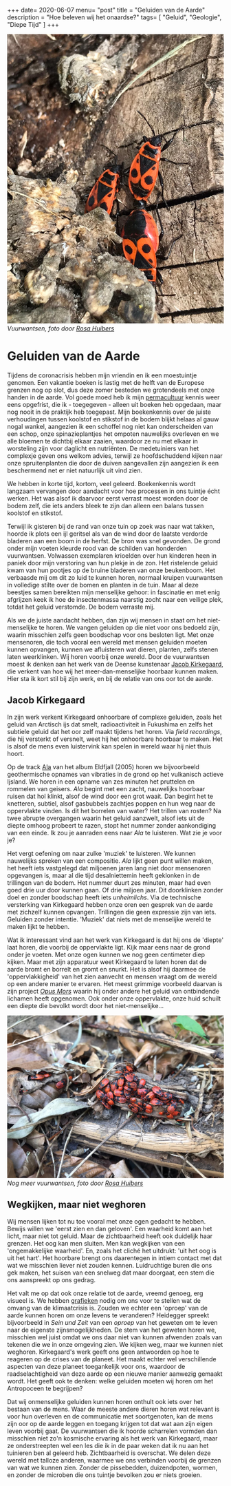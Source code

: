 
+++
date= 2020-06-07
menu= "post"
title = "Geluiden van de Aarde"
description = "Hoe beleven wij het onaardse?"
tags= [
    "Geluid",
    "Geologie",
    "Diepe Tijd"
]
+++

![](https://github.com/Boreque/deklos/blob/master/static/images/beestjes1.jpeg?raw=true "Vuurwantsen")
*Vuurwantsen, foto door [Rosa Huibers](www.rosahuibers.com)*

# Geluiden van de Aarde

Tijdens de coronacrisis hebben mijn vriendin en ik een moestuintje genomen. Een vakantie boeken is lastig met de helft van de Europese grenzen nog op slot, dus deze zomer besteden we grotendeels met onze handen in de aarde.<!--more--> Vol goede moed heb ik mijn [permacultuur](https://www.youtube.com/watch?v=rFFSBzsPn0k) kennis weer eens opgefrist, die ik - toegegeven - alleen uit boeken heb opgedaan, maar nog nooit in de praktijk heb toegepast. Mijn boekenkennis over de juiste verhoudingen tussen koolstof en stikstof in de bodem blijkt helaas al gauw nogal wankel, aangezien ik een schoffel nog niet kan onderscheiden van een schop, onze spinazieplantjes het ompoten nauwelijks overleven en we alle bloemen te dichtbij elkaar zaaien, waardoor ze nu met elkaar in worsteling zijn voor daglicht en nutriënten. De medetuiniers van het complexje geven ons welkom advies, terwijl ze hoofdschuddend kijken naar onze spruitenplanten die door de duiven aangevallen zijn aangezien ik een beschermend net er niet natuurlijk uit vind zien.

We hebben in korte tijd, kortom, veel geleerd. Boekenkennis wordt langzaam vervangen door aandacht voor hoe processen in ons tuintje écht werken. Het was alsof ik daarvoor eerst verrast moest worden door de bodem zelf, die iets anders bleek te zijn dan alleen een balans tussen koolstof en stikstof.

Terwijl ik gisteren bij de rand van onze tuin op zoek was naar wat takken, hoorde ik plots een ijl geritsel als van de wind door de laatste verdorde bladeren aan een boom in de herfst. De bron was snel gevonden. De grond onder mijn voeten kleurde rood van de schilden van honderden vuurwantsen. Volwassen exemplaren krioelden over hun kinderen heen in paniek door mijn verstoring van hun plekje in de zon. Het ristelende geluid kwam van hun pootjes op de bruine bladeren van onze beukenboom. Het verbaasde mij om dit zo luid te kunnen horen, normaal kruipen vuurwantsen in volledige stilte over de bomen en planten in de tuin. Maar al deze beestjes samen bereikten mijn menselijke gehoor: in fascinatie en met enig afgrijzen keek ik hoe de insectenmassa naarstig zocht naar een veilige plek, totdat het geluid verstomde. De bodem verraste mij.

Als we de juiste aandacht hebben, dan zijn wij mensen in staat om het niet-menselijke te horen. We vangen geluiden op die niet voor ons bedoeld zijn, waarin misschien zelfs geen boodschap voor ons besloten ligt. Met onze mensenoren, die toch vooral een wereld met mensen geluiden moeten kunnen opvangen, kunnen we afluisteren wat dieren, planten, zelfs stenen laten weerklinken. Wij horen voorbij onze wereld. Door de vuurwantsen moest ik denken aan het werk van de Deense kunstenaar [Jacob Kirkegaard](https://fonik.dk/), die verkent van hoe wij het meer-dan-menselijke hoorbaar kunnen maken. Hier sta ik kort stil bij zijn werk, en bij de relatie van ons oor tot de aarde. 

## Jacob Kirkegaard
 
In zijn werk verkent Kirkegaard onhoorbare of complexe geluiden, zoals het geluid van Arctisch ijs dat smelt, radioactiviteit in Fukushima en zelfs het subtiele geluid dat het oor zelf maakt tijdens het horen. Via *field recordings*, die hij versterkt of versnelt, weet hij het onhoorbare hoorbaar te maken. Het is alsof de mens even luistervink kan spelen in wereld waar hij niet thuis hoort. 

Op de track [Ala](https://touch333.bandcamp.com/album/eldfjall) van het album Eldfjall (2005) horen we bijvoorbeeld geothermische opnames van vibraties in de grond op het vulkanisch actieve Ijsland. We horen in een opname van zes minuten het pruttelen en rommelen van geisers. *Ala* begint met een zacht, nauwelijks hoorbaar ruisen dat hol klinkt, alsof de wind door een grot waait. Dan begint het te knetteren, subtiel, alsof gasbubbels zachtjes poppen en hun weg naar de oppervlakte vinden. Is dit het borrelen van water? Het trillen van rosten? Na twee abrupte overgangen waarin het geluid aanzwelt, alsof iets uit de diepte omhoog probeert te razen, stopt het nummer zonder aankondiging van een einde. Ik zou je aanraden eens naar *Ala* te luisteren. Wat zie je voor je?

Het vergt oefening om naar zulke 'muziek' te luisteren. We kunnen nauwelijks spreken van een compositie. *Ala* lijkt geen punt willen maken, het heeft iets vastgelegd dat miljoenen jaren lang niet door mensenoren opgevangen is, maar al die tijd desalniettemin heeft geklonken in de trillingen van de bodem. Het nummer duurt zes minuten, maar had even goed drie uur door kunnen gaan. Of drie miljoen jaar. Dit doorklinken zonder doel en zonder boodschap heeft iets *unheimlichs*. Via de technische versterking van Kirkegaard hebben onze oren een gesprek van de aarde met zichzelf kunnen opvangen. Trillingen die geen expressie zijn van iets. Geluiden zonder intentie. 'Muziek' dat niets met de menselijke wereld te maken lijkt te hebben.

Wat ik interessant vind aan het werk van Kirkegaard is dat hij ons de 'diepte' laat horen, die voorbij de oppervlakte ligt. Kijk maar eens naar de grond onder je voeten. Met onze ogen kunnen we nog geen centimeter diep kijken. Maar met zijn apparatuur weet Kirkegaard te laten horen dat de aarde bromt en borrelt en gromt en snurkt. Het is alsof hij daarmee de 'oppervlakkigheid' van het zien aanvecht en mensen vraagt om de wereld op een andere manier te ervaren. Het meest grimmige voorbeeld daarvan is zijn project [*Opus Mors*](https://www.ambientblog.net/blog/2019-11/kirkegaard-opusmors/) waarin hij onder andere het geluid van ontbindende lichamen heeft opgenomen. Ook onder onze oppervlakte, onze huid schuilt een diepte die bevolkt wordt door het niet-menselijke...

![](https://github.com/Boreque/deklos/blob/master/static/images/beestjes2.jpeg?raw=true "Vuurwantsen")
*Nog meer vuurwantsen, foto door [Rosa Huibers](www.rosahuibers.com)*

## Wegkijken, maar niet weghoren
 
Wij mensen lijken tot nu toe vooral met onze ogen gedacht te hebben. Bewijs willen we 'eerst zien en dan geloven'. Een waarheid komt aan het licht, maar niet tot geluid. Maar de zichtbaarheid heeft ook duidelijk haar grenzen. Het oog kan men sluiten. Men kan wegkijken van een 'ongemakkelijke waarheid'. En, zoals het cliché het uitdrukt: 'uit het oog is uit het hart'. Het hoorbare brengt ons daarentegen in intiem contact met dat wat we misschien liever niet zouden kennen. Luidruchtige buren die ons gek maken, het suisen van een snelweg dat maar doorgaat, een stem die ons aanspreekt op ons gedrag. 

Het valt me op dat ook onze relatie tot de aarde, vreemd genoeg, erg visueel is. We hebben [grafieken](https://www.bbc.com/news/science-environment-46384067) nodig om ons voor te stellen wat de omvang van de klimaatcrisis is. Zouden we echter een 'oproep' van de aarde kunnen horen om onze levens te veranderen? Heidegger spreekt bijvoorbeeld in *Sein und Zeit* van een *oproep* van het geweten om te leven naar de eigenste zijnsmogelijkheden. De stem van het geweten horen we, misschien wel juist omdat we ons daar niet van kunnen afwenden zoals van tekenen die we in onze omgeving zien. We kijken weg, maar we kunnen niet weghoren. Kirkegaard's werk geeft ons geen antwoorden op hoe te reageren op de crises van de planeet. Het maakt echter wel verschillende aspecten van deze planeet toegankelijk voor ons, waardoor de raadselachtigheid van deze aarde op een nieuwe manier aanwezig gemaakt wordt. Het geeft ook te denken: welke geluiden moeten wij horen om het Antropoceen te begrijpen?

Dat wij onmenselijke geluiden kunnen horen onthult ook iets over het bestaan van de mens. Waar de meeste andere dieren horen wat relevant is voor hun overleven en de communicatie met soortgenoten, kan de mens zijn oor op de aarde leggen en toegang krijgen tot dat wat aan zijn eigen leven voorbij gaat. De vuurwantsen die ik hoorde scharrelen vormden dan misschien niet zo'n kosmische ervaring als het werk van Kirkegaard, maar ze onderstreepten wel een les die ik in de paar weken dat ik nu aan het tuinieren ben al geleerd heb. Zichtbaarheid is overschat. We delen deze wereld met talloze anderen, waarmee we ons verbinden voorbij de grenzen van wat we kunnen zien. Zonder de pissebedden, duizendpoten, wormen, en zonder de microben die ons tuintje bevolken zou er niets groeien. 
